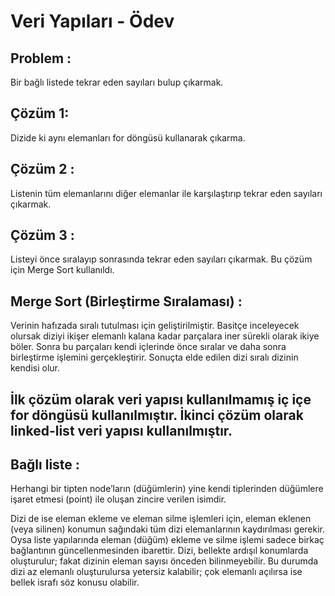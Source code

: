 # Veri Yapıları - Ödev

## Problem : 
Bir bağlı listede tekrar eden sayıları bulup çıkarmak.

## Çözüm 1:
Dizide ki aynı elemanları for döngüsü kullanarak çıkarma.

## Çözüm 2 : 
Listenin tüm elemanlarını diğer elemanlar ile karşılaştırıp tekrar eden sayıları çıkarmak.

## Çözüm 3 : 
Listeyi önce sıralayıp sonrasında tekrar eden sayıları çıkarmak. Bu çözüm için Merge Sort kullanıldı. 


## Merge Sort (Birleştirme Sıralaması) :
Verinin hafızada sıralı tutulması için geliştirilmiştir. Basitçe inceleyecek olursak diziyi ikişer elemanlı kalana kadar parçalara iner sürekli olarak ikiye böler.  Sonra bu parçaları kendi içlerinde önce sıralar ve daha sonra birleştirme işlemini gerçekleştirir. Sonuçta elde edilen dizi sıralı dizinin kendisi olur.


## İlk çözüm olarak veri yapısı kullanılmamış iç içe for döngüsü kullanılmıştır. İkinci çözüm olarak linked-list veri yapısı kullanılmıştır. 

## Bağlı liste : 
Herhangi bir tipten node’ların (düğümlerin) yine kendi tiplerinden düğümlere işaret etmesi (point) ile oluşan zincire verilen isimdir.

Dizi de ise eleman ekleme ve eleman silme işlemleri için, eleman eklenen (veya silinen) konumun sağındaki tüm dizi elemanlarının kaydırılması gerekir. Oysa liste yapılarında eleman (düğüm) ekleme ve silme işlemi sadece birkaç bağlantının güncellenmesinden ibarettir. Dizi, bellekte ardışıl konumlarda oluşturulur; fakat dizinin eleman sayısı önceden bilinmeyebilir. Bu durumda dizi
az elemanlı oluşturulursa yetersiz kalabilir; çok elemanlı açılırsa ise bellek israfı söz konusu olabilir. 

